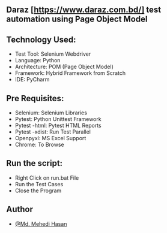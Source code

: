 ## Daraz [https://www.daraz.com.bd/] test automation using Page Object Model

## Technology Used:
- Test Tool:  Selenium Webdriver 
- Language: Python  
- Architecture: POM (Page Object Model)
- Framework: Hybrid Framework from Scratch
- IDE: PyCharm

## Pre Requisites:
  
- Selenium: Selenium Libraries
- Pytest: Python Unittest Framework
- Pytest -html: Pytest HTML Reports
- Pytest -xdist: Run Test Parallel
- Openpyxl: MS Excel Support
- Chrome: To Browse

## Run the script:
- Right Click on run.bat File
- Run the Test Cases
- Close the Program

## Author

- [@Md. Mehedi Hasan](https://github.com/mehedi9021)
